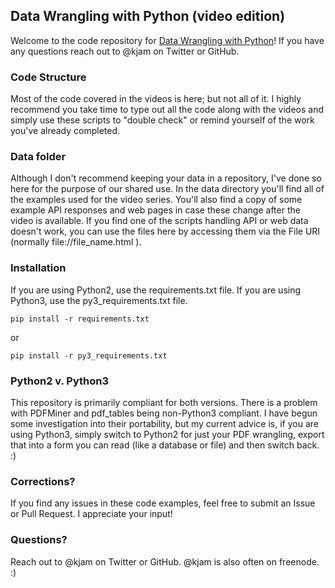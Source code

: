 ## Data Wrangling with Python (video edition)

Welcome to the code repository for [Data Wrangling with Python]()! If you have any questions reach out to @kjam on Twitter or GitHub.

### Code Structure

Most of the code covered in the videos is here; but not all of it. I highly recommend you take time to type out all the code along with the videos and simply use these scripts to "double check" or remind yourself of the work you've already completed.

### Data folder

Although I don't recommend keeping your data in a repository, I've done so here for the purpose of our shared use. In the data directory you'll find all of the examples used for the video series. You'll also find a copy of some example API responses and web pages in case these change after the video is available. If you find one of the scripts handling API or web data doesn't work, you can use the files here by accessing them via the File URI (normally file://file_name.html ).

### Installation

If you are using Python2, use the requirements.txt file. If you are using Python3, use the py3_requirements.txt file. 

```pip install -r requirements.txt```

or 

```pip install -r py3_requirements.txt```

### Python2 v. Python3

This repository is primarily compliant for both versions. There is a problem with PDFMiner and pdf_tables being non-Python3 compliant. I have begun some investigation into their portability, but my current advice is, if you are using Python3, simply switch to Python2 for just your PDF wrangling, export that into a form you can read (like a database or file) and then switch back. :)

### Corrections?

If you find any issues in these code examples, feel free to submit an Issue or Pull Request. I appreciate your input!

### Questions?

Reach out to @kjam on Twitter or GitHub. @kjam is also often on freenode. :)
